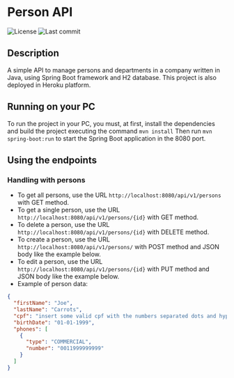 # Person API

![License](https://img.shields.io/github/license/kleysonfmadruga/personapi)
![Last commit](https://img.shields.io/github/last-commit/kleysonfmadruga/personapi)

## Description
A simple API to manage persons and departments in a company written in Java, using Spring Boot framework and H2 database. This project is also deployed in Heroku platform.

## Running on your PC
To run the project in your PC, you must, at first, install the dependencies and build the project executing the command ```mvn install```
Then run ```mvn spring-boot:run``` to start the Spring Boot application in the 8080 port.

## Using the endpoints
### Handling with persons
- To get all persons, use the URL ```http://localhost:8080/api/v1/persons``` with GET method.
- To get a single person, use the URL ```http://localhost:8080/api/v1/persons/{id}``` with GET method.
- To delete a person, use the URL ```http://localhost:8080/api/v1/persons/{id}``` with DELETE method.
- To create a person, use the URL ```http://localhost:8080/api/v1/persons/``` with POST method and JSON body like the example below.
- To edit a person, use the URL ```http://localhost:8080/api/v1/persons/{id}``` with PUT method and JSON body like the example below.
- Example of person data:
```json
{
  "firstName": "Joe",
  "lastName": "Carrots",
  "cpf": "insert some valid cpf with the numbers separated dots and hyphen",
  "birthDate": "01-01-1999",
  "phones": [
    {
      "type": "COMMERCIAL",
      "number": "0011999999999"
    }
  ]
}
```
